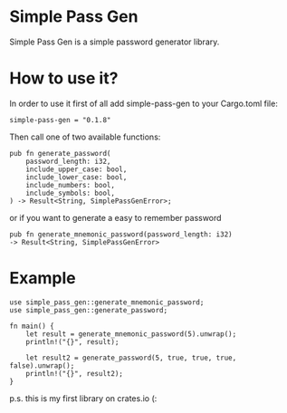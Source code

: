 # Simple Pass Gen 
Simple Pass Gen is a simple password generator library.

# How to use it?
In order to use it first of all add simple-pass-gen to your Cargo.toml file:
```
simple-pass-gen = "0.1.8"
```

Then call one of two available functions:
```
pub fn generate_password(
    password_length: i32,
    include_upper_case: bool,
    include_lower_case: bool,
    include_numbers: bool,
    include_symbols: bool,
) -> Result<String, SimplePassGenError>;
```
or if you want to generate a easy to remember password
```
pub fn generate_mnemonic_password(password_length: i32) 
-> Result<String, SimplePassGenError>
```

# Example
```
use simple_pass_gen::generate_mnemonic_password;
use simple_pass_gen::generate_password;

fn main() {
    let result = generate_mnemonic_password(5).unwrap();
    println!("{}", result);
    
    let result2 = generate_password(5, true, true, true, false).unwrap();
    println!("{}", result2);
}
```

p.s. this is my first library on crates.io (: